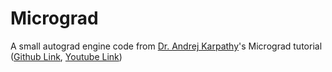 # Micrograd

A small autograd engine code from [Dr. Andrej Karpathy](https://github.com/karpathy)'s Micrograd tutorial ([Github Link](https://github.com/karpathy/micrograd), [Youtube Link](https://youtu.be/VMj-3S1tku0?si=XcrqfD89DZk-FK6k))
